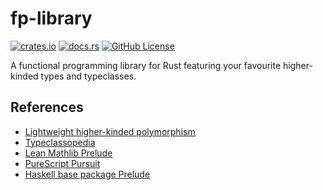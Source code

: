 # fp-library

[![crates.io](https://img.shields.io/crates/v/fp-library.svg)](https://crates.io/crates/fp-library)
[![docs.rs](https://docs.rs/fp-library/badge.svg)](https://docs.rs/fp-library)
[![GitHub License](https://img.shields.io/github/license/nothingnesses/rust-fp-library?color=blue)](https://github.com/nothingnesses/rust-fp-library/blob/main/LICENSE)


A functional programming library for Rust featuring your favourite higher-kinded types and typeclasses.

## References
* [Lightweight higher-kinded polymorphism](https://www.cl.cam.ac.uk/~jdy22/papers/lightweight-higher-kinded-polymorphism.pdf)
* [Typeclassopedia](https://wiki.haskell.org/Typeclassopedia)
* [Lean Mathlib Prelude](https://leanprover-community.github.io/mathlib4_docs/Init/Prelude.html)
* [PureScript Pursuit](https://pursuit.purescript.org/)
* [Haskell base package Prelude](https://hackage.haskell.org/package/base-4.21.0.0/docs/Prelude.html)